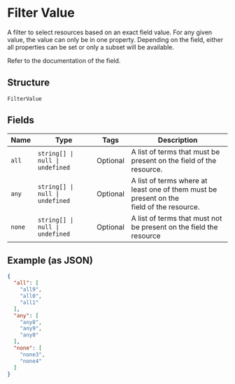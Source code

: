 
# Filter Value

A filter to select resources based on an exact field value. For any given
value, the value can only be in one property. Depending on the field, either
all properties can be set or only a subset will be available.

Refer to the documentation of the field.

## Structure

`FilterValue`

## Fields

| Name | Type | Tags | Description |
|  --- | --- | --- | --- |
| `all` | `string[] \| null \| undefined` | Optional | A list of terms that must be present on the field of the resource. |
| `any` | `string[] \| null \| undefined` | Optional | A list of terms where at least one of them must be present on the<br/>field of the resource. |
| `none` | `string[] \| null \| undefined` | Optional | A list of terms that must not be present on the field the resource |

## Example (as JSON)

```json
{
  "all": [
    "all9",
    "all0",
    "all1"
  ],
  "any": [
    "any8",
    "any9",
    "any0"
  ],
  "none": [
    "none3",
    "none4"
  ]
}
```

